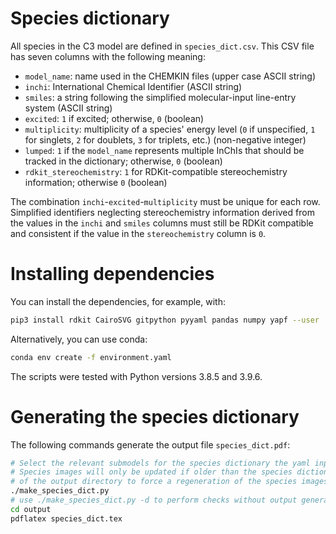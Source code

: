 # Species dictionary

All species in the C3 model are defined in `species_dict.csv`. This CSV file has
seven columns with the following meaning:
- `model_name`: name used in the CHEMKIN files (upper case ASCII string)
- `inchi`:  International Chemical Identifier (ASCII string)
- `smiles`: a string following the simplified molecular-input line-entry system 
  (ASCII string)
- `excited`: `1` if excited; otherwise, `0` (boolean)
- `multiplicity`: multiplicity of a species' energy level (`0` if unspecified,
  `1` for singlets, `2` for doublets, `3` for triplets, etc.) (non-negative 
  integer)
- `lumped`: `1` if the `model_name` represents multiple InChIs that should be 
  tracked in the dictionary; otherwise, `0` (boolean)
- `rdkit_stereochemistry`: `1` for RDKit-compatible stereochemistry information; 
  otherwise `0` (boolean)

The combination `inchi`-`excited`-`multiplicity` must be unique for each row.
Simplified identifiers neglecting stereochemistry information derived from the
values in the `inchi` and `smiles` columns must still be RDKit compatible and 
consistent if the value in the `stereochemistry` column is `0`.

# Installing dependencies

You can install the dependencies, for example, with:

```sh
pip3 install rdkit CairoSVG gitpython pyyaml pandas numpy yapf --user
```

Alternatively, you can use conda:

```sh
conda env create -f environment.yaml
```

The scripts were tested with Python versions 3.8.5 and 3.9.6.

# Generating the species dictionary

The following commands generate the output file `species_dict.pdf`:

```sh
# Select the relevant submodels for the species dictionary the yaml input (default is submodels.yaml).
# Species images will only be updated if older than the species dictionary csv file. Erase the content 
# of the output directory to force a regeneration of the species images. 
./make_species_dict.py
# use ./make_species_dict.py -d to perform checks without output generation (faster)
cd output
pdflatex species_dict.tex
```
